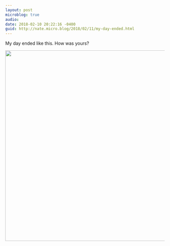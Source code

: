 ```yaml
---
layout: post
microblog: true
audio: 
date: 2018-02-10 20:22:16 -0400
guid: http://nate.micro.blog/2018/02/11/my-day-ended.html
---
```

My day ended like this. How was yours?

<img src="http://nate.micro.blog/uploads/2018/4b612acebd.jpg" width="600" height="600" />
